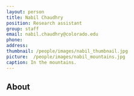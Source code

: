 ```yaml
---
layout: person
title: Nabil Chaudhry
position: Research assistant
group: staff
email: nabil.chaudhry@colorado.edu
phone:
address:
thumbnail: /people/images/nabil_thumbnail.jpg
picture:  /people/images/nabil_mountains.jpg
caption: In the mountains.
---
```



## About
